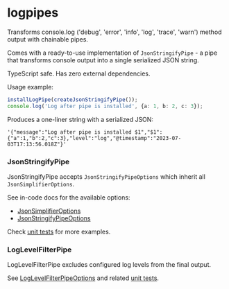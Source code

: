 # logpipes

Transforms console.log ('debug', 'error', 'info', 'log', 'trace', 'warn') method output with chainable pipes.

Comes with a ready-to-use implementation of `JsonStringifyPipe` - a pipe that transforms console output into a single
serialized JSON string.

TypeScript safe. Has zero external dependencies.

Usage example:

```typescript
installLogPipe(createJsonStringifyPipe());
console.log('Log after pipe is installed', {a: 1, b: 2, c: 3});
```

Produces a one-liner string with a serialized JSON:

```
'{"message":"Log after pipe is installed $1","$1":{"a":1,"b":2,"c":3},"level":"log","@timestamp":"2023-07-03T17:13:56.018Z"}'
```

### JsonStringifyPipe

JsonStringifyPipe accepts `JsonStringifyPipeOptions` which inherit all `JsonSimplifierOptions`.

See in-code docs for the available options:

- [JsonSimplifierOptions](https://github.com/mfursov/logpipes/tree/master/src/JsonSimplifier.ts)
- [JsonStringifyPipeOptions](https://github.com/mfursov/logpipes/tree/master/src/JsonStringifyPipe.ts)

Check [unit tests](https://github.com/mfursov/logpipes/tree/master/tests) for more examples.

### LogLevelFilterPipe

LogLevelFilterPipe excludes configured log levels from the final output.

See [LogLevelFilterPipeOptions](https://github.com/mfursov/logpipes/tree/master/src/LogLevelFilterPipe.ts) and related [unit tests](https://github.com/mfursov/logpipes/tree/master/tests).
